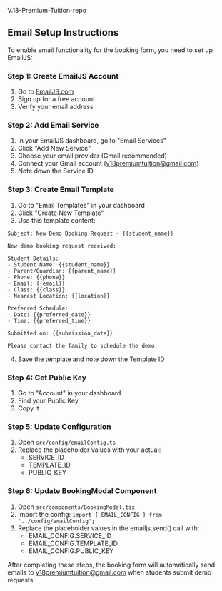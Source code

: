 V.18-Premium-Tuition-repo

## Email Setup Instructions

To enable email functionality for the booking form, you need to set up EmailJS:

### Step 1: Create EmailJS Account
1. Go to [EmailJS.com](https://www.emailjs.com/)
2. Sign up for a free account
3. Verify your email address

### Step 2: Add Email Service
1. In your EmailJS dashboard, go to "Email Services"
2. Click "Add New Service"
3. Choose your email provider (Gmail recommended)
4. Connect your Gmail account (v18premiumtuition@gmail.com)
5. Note down the Service ID

### Step 3: Create Email Template
1. Go to "Email Templates" in your dashboard
2. Click "Create New Template"
3. Use this template content:

```
Subject: New Demo Booking Request - {{student_name}}

New demo booking request received:

Student Details:
- Student Name: {{student_name}}
- Parent/Guardian: {{parent_name}}
- Phone: {{phone}}
- Email: {{email}}
- Class: {{class}}
- Nearest Location: {{location}}

Preferred Schedule:
- Date: {{preferred_date}}
- Time: {{preferred_time}}

Submitted on: {{submission_date}}

Please contact the family to schedule the demo.
```

4. Save the template and note down the Template ID

### Step 4: Get Public Key
1. Go to "Account" in your dashboard
2. Find your Public Key
3. Copy it

### Step 5: Update Configuration
1. Open `src/config/emailConfig.ts`
2. Replace the placeholder values with your actual:
   - SERVICE_ID
   - TEMPLATE_ID  
   - PUBLIC_KEY

### Step 6: Update BookingModal Component
1. Open `src/components/BookingModal.tsx`
2. Import the config: `import { EMAIL_CONFIG } from '../config/emailConfig';`
3. Replace the placeholder values in the emailjs.send() call with:
   - EMAIL_CONFIG.SERVICE_ID
   - EMAIL_CONFIG.TEMPLATE_ID
   - EMAIL_CONFIG.PUBLIC_KEY

After completing these steps, the booking form will automatically send emails to v18premiumtuition@gmail.com when students submit demo requests.
